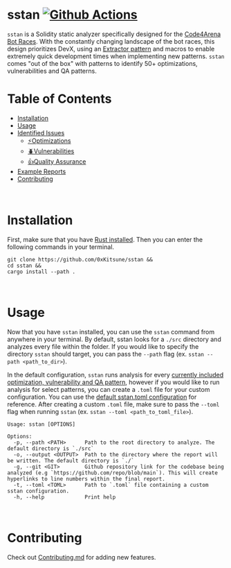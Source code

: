 # sstan [![Github Actions][gha-badge]][gha]
[gha]: https://github.com/0xKitsune/sstan/actions
[gha-badge]: https://github.com/0xKitsune/sstan/actions/workflows/ci.yml/badge.svg

`sstan` is a Solidity static analyzer specifically designed for the [Code4Arena Bot Races](https://code4rena.com/register/bot). With the constantly changing landscape of the bot races, this design prioritizes DevX, using an [Extractor pattern](https://github.com/0xKitsune/sstan/blob/main/docs/Contributing.md#extractors) and macros to enable extremely quick development times when implementing new patterns. `sstan` comes "out of the box" with patterns to identify 50+ optimizations, vulnerabilities and QA patterns.

# Table of Contents
- [Installation](#installation)
- [Usage](#usage)
- [Identified Issues](https://github.com/0xKitsune/sstan/tree/main/docs)
  - [⚡Optimizations](https://github.com/0xKitsune/sstan/blob/main/docs/identified-optimizations.md)
  - [🪲Vulnerabilities](https://github.com/0xKitsune/sstan/blob/main/docs/identified-vulnerabilities.md)
  - [👍Quality Assurance](https://github.com/0xKitsune/sstan/blob/main/docs/identified-quality-assurance.md)
- [Example Reports](https://github.com/0xKitsune/sstan-reports)
- [Contributing](https://github.com/0xKitsune/sstan/blob/main/docs/Contributing.md)


&nbsp;
# Installation
First, make sure that you have [Rust installed](https://www.rust-lang.org/tools/install). Then you can enter the following commands in your terminal.

```
git clone https://github.com/0xKitsune/sstan &&
cd sstan &&
cargo install --path .
```

&nbsp;
# Usage
Now that you have `sstan` installed, you can use the `sstan` command from anywhere in your terminal. By default, sstan looks for a `./src` directory and analyzes every file within the folder. If you would like to specify the directory `sstan` should target, you can pass the `--path` flag (ex. `sstan --path <path_to_dir>`). 

In the default configuration, `sstan` runs analysis for every [currently included optimization, vulnerability and QA pattern](https://github.com/0xKitsune/sstan#currently-identified-optimizations-vulnerabilities-and-qa), however if you would like to run analysis for select patterns, you can create a `.toml` file for your custom configuration.  You can use the [default sstan.toml configuration](https://github.com/0xKitsune/sstan/blob/main/sstan.toml) for reference. After creating a custom `.toml` file, make sure to pass the `--toml` flag when running `sstan` (ex. `sstan --toml <path_to_toml_file>`).

```
Usage: sstan [OPTIONS]

Options:
  -p, --path <PATH>      Path to the root directory to analyze. The default directory is `./src`
  -o, --output <OUTPUT>  Path to the directory where the report will be written. The default directory is `./`
  -g, --git <GIT>        Github repository link for the codebase being analyzed (e.g `https://github.com/repo/blob/main`). This will create hyperlinks to line numbers within the final report.
  -t, --toml <TOML>      Path to `.toml` file containing a custom sstan configuration.
  -h, --help             Print help
```

&nbsp;
# Contributing
Check out [Contributing.md](https://github.com/0xKitsune/sstan/blob/main/docs/Contributing.md) for adding new features.

